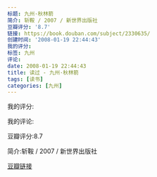 ```yaml
---
标题: 九州·秋林箭
简介: 斩鞍 / 2007 / 新世界出版社
豆瓣评分: '8.7'
链接: https://book.douban.com/subject/2330635/
创建时间: '2008-01-19 22:44:43'
我的评分:
标签: 九州
评论:
date: 2008-01-19 22:44:43
title: 读过 - 九州·秋林箭
tags: [读书]
categories: [九州]
---
```


我的评分:

我的评论:

豆瓣评分:8.7

简介:斩鞍 / 2007 / 新世界出版社

[豆瓣链接](https://book.douban.com/subject/2330635/)

